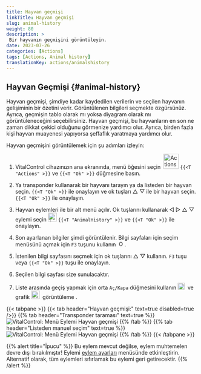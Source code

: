 ```yaml
---
title: Hayvan geçmişi
linkTitle: Hayvan geçmişi
slug: animal-history
weight: 80
description: >
 Bir hayvanın geçmişini görüntüleyin.
date: 2023-07-26
categories: [Actions]
tags: [Actions, Animal history]
translationKey: actions/animalshistory
---
```


## Hayvan Geçmişi {#animal-history}

Hayvan geçmişi, şimdiye kadar kaydedilen verilerin ve seçilen hayvanın gelişiminin bir özetini verir. Görüntülenen bilgileri seçmekte özgürsünüz. Ayrıca, geçmişin tablo olarak mı yoksa diyagram olarak mı görüntüleneceğini seçebilirsiniz. Hayvan geçmişi, bu hayvanların en son ne zaman dikkat çekici olduğunu görmenize yardımcı olur. Ayrıca, birden fazla kişi hayvan muayenesi yapıyorsa şeffaflık yaratmaya yardımcı olur.

Hayvan geçmişini görüntülemek için şu adımları izleyin:

1. VitalControl cihazınızın ana ekranında, menü öğesini seçin &nbsp;<img src="/icons/actions.svg" width="40" align="bottom" alt="Actions" />  `{{<T "Actions" >}}` ve `{{<T "Ok" >}}` düğmesine basın.

2. Ya transponder kullanarak bir hayvanı tarayın ya da listeden bir hayvan seçin. `{{<T "Ok" >}}` ile onaylayın ve ok tuşları △ ▽ ile bir hayvan seçin. `{{<T "Ok" >}}` ile onaylayın.

3. Hayvan eylemleri ile bir alt menü açılır. Ok tuşlarını kullanarak ◁ ▷ △ ▽ eylemi seçin <img src="/icons/actions/history.svg" width="23" align="bottom" alt="Animal history" /> `{{<T "AnimalHistory" >}}` ve `{{<T "Ok" >}}` ile onaylayın.

4. Son ayarlanan bilgiler şimdi görüntülenir. Bilgi sayfaları için seçim menüsünü açmak için `F3` tuşunu kullanın &nbsp;<img src="/icons/footer/open-popup.svg" width="15" align="bottom" alt="Open popup" />.

5. İstenilen bilgi sayfasını seçmek için ok tuşlarını △ ▽ kullanın. `F3` tuşu veya `{{<T "Ok" >}}` tuşu ile onaylayın.

6. Seçilen bilgi sayfası size sunulacaktır.

7. Liste arasında geçiş yapmak için orta `Aç/Kapa` düğmesini kullanın <img src="/icons/footer/on-off.svg" width="18" align="bottom" alt="On/Off button" />&nbsp; ve grafik <img src="/icons/footer/chart.svg" width="22" align="bottom" alt="Chart display" />&nbsp; görüntüleme .

{{< tabpane >}}
{{< tab header="Hayvan geçmişi:" text=true disabled=true />}}
{{% tab header="Transponder taraması" text=true %}}
![VitalControl: Menü Eylemi Hayvan geçmişi](../images/animalhistory-scan.png "Hayvan geçmişi")
{{% /tab %}}
{{% tab header="Listeden manuel seçim" text=true %}}
![VitalControl: Menü Eylemi Hayvan geçmişi](../images/animalhistory.png "Hayvan geçmişi")
{{% /tab %}}
{{< /tabpane >}}

{{% alert title="İpucu" %}}
Bu eylem mevcut değilse, eylem muhtemelen devre dışı bırakılmıştır! Eylemi [eylem ayarları](../setting/) menüsünde etkinleştirin. Alternatif olarak, tüm eylemleri sıfırlamak bu eylemi geri getirecektir.
{{% /alert %}}
